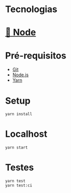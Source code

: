 # **Tecnologias**

# [🔗 Node](https://nodejs.org/en/)

# **Pré-requisitos**

- [Git](https://git-scm.com)
- [Node.js](https://nodejs.org/en/)
- [Yarn](https://yarnpkg.com/getting-started)

# **Setup**

```
yarn install
```

# **Localhost**

```
yarn start
```

# **Testes**

```
yarn test
yarn test:ci
```
